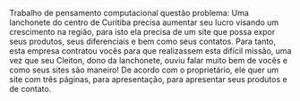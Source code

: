 Trabalho de pensamento computacional
questão problema: Uma lanchonete do centro de Curitiba precisa aumentar seu lucro visando um crescimento na região, para isto ela precisa de um site que possa expor seus produtos, seus diferenciais e bem como seus contatos. Para tanto, esta empresa contratou vocês para que realizassem esta difícil missão, uma vez que seu Cleiton, dono da lanchonete, ouviu falar muito bem de vocês e como seus sites são maneiro! De acordo com o proprietário, ele quer um site com três páginas, para apresentação, para apresentar seus produtos e de contato.
